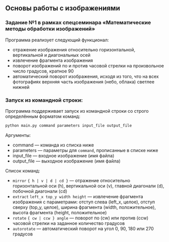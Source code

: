 ## Основы работы с изображениями
### Задание №1 в рамках спецсеминара «Математические методы обработки изображений»

Программа реализует следующий функционал:
* отражение изображения относительно горизонтальной, вертикальной и диагональных осей
* извлечение фрагмента изображения
* поворот изображений по и против часовой стрелки на произвольное число градусов, кратное 90
* автоматический поворот изображения, исходя из того, что на всех фотографиях верхняя часть изображения (небо, облака) светлее нижней

### Запуск из командной строки:
Программа поддерживает запуск из командной строки со строго определённым форматом команд:

``` bash
python main.py command parameters input_file output_file
```

Аргументы:
* command     — команда из списка ниже
* parameters  — параметры для `command`, прописанные в списке ниже
* input_file  — входное изображение (имя файла)
* output_file — выходное изображение (имя файла)

Список команд:
* `mirror` `{ h | v | d | cd }` — отражение относительно горизонтальной оси (h), вертикальной оси (v), главной диагонали (d), побочной диагонали (cd)
* `extract` `left_x top_y width height` — извлечение фрагмента изображения с параметрами: отступ слева (left_x, целое), отступ сверху (top_y, целое), ширина фрагмента (width, положительное), высота фрагмента (height, положительное)
* `rotate` `{ cw | ccw } angle` — поворот по (cw) или против (ccw) часовой стрелки на заданное количество градусов
* `autorotate`  — автоматический поворот на угол 0, 90, 180 или 270 градусов